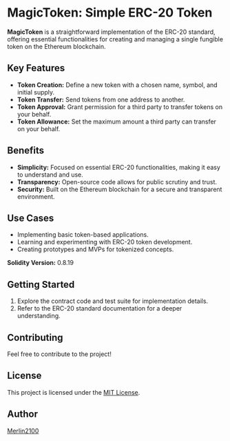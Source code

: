# MagicToken: Simple ERC-20 Token

**MagicToken** is a straightforward implementation of the ERC-20 standard, offering essential functionalities for creating and managing a single fungible token on the Ethereum blockchain.

## Key Features

- **Token Creation:** Define a new token with a chosen name, symbol, and initial supply.
- **Token Transfer:** Send tokens from one address to another.
- **Token Approval:** Grant permission for a third party to transfer tokens on your behalf.
- **Token Allowance:** Set the maximum amount a third party can transfer on your behalf.

## Benefits

- **Simplicity:** Focused on essential ERC-20 functionalities, making it easy to understand and use.
- **Transparency:** Open-source code allows for public scrutiny and trust.
- **Security:** Built on the Ethereum blockchain for a secure and transparent environment.

## Use Cases

- Implementing basic token-based applications.
- Learning and experimenting with ERC-20 token development.
- Creating prototypes and MVPs for tokenized concepts.

**Solidity Version:** 0.8.19

## Getting Started

1. Explore the contract code and test suite for implementation details.
2. Refer to the ERC-20 standard documentation for a deeper understanding.

## Contributing

Feel free to contribute to the project!

## License

This project is licensed under the [MIT License]().

## Author

[Merlin2100](https://github.com/Merlin2100)